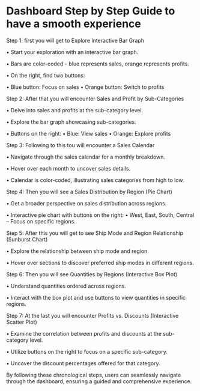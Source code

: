 # Dashboard Step by Step Guide to have a smooth experience

Step 1: first you will get to Explore Interactive Bar Graph

•	Start your exploration with an interactive bar graph.

•	Bars are color-coded – blue represents sales, orange represents profits.

•	On the right, find two buttons:

•	Blue button: Focus on sales
•	Orange button: Switch to profits


Step 2: After that you will encounter Sales and Profit by Sub-Categories

•	Delve into sales and profits at the sub-category level.

•	Explore the bar graph showcasing sub-categories.

•	Buttons on the right:
•	Blue: View sales
•	Orange: Explore profits


Step 3: Following to this tou will encounter a Sales Calendar

•	Navigate through the sales calendar for a monthly breakdown.

•	Hover over each month to uncover sales details.

•	Calendar is color-coded, illustrating sales categories from high to low.


Step 4: Then you will see a Sales Distribution by Region (Pie Chart)

•	Get a broader perspective on sales distribution across regions.

•	Interactive pie chart with buttons on the right:
•	West, East, South, Central – Focus on specific regions.


Step 5: After this you will get to see Ship Mode and Region Relationship (Sunburst Chart)

•	Explore the relationship between ship mode and region.

•	Hover over sections to discover preferred ship modes in different regions.


Step 6: Then you will see Quantities by Regions (Interactive Box Plot)

•	Understand quantities ordered across regions.

•	Interact with the box plot and use buttons to view quantities in specific regions.


Step 7: At the last you will encounter Profits vs. Discounts (Interactive Scatter Plot)

•	Examine the correlation between profits and discounts at the sub-category level.

•	Utilize buttons on the right to focus on a specific sub-category.

•	Uncover the discount percentages offered for that category.

By following these chronological steps, users can seamlessly navigate through the dashboard, ensuring a guided and comprehensive experience.
